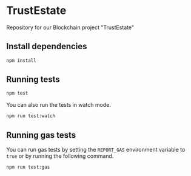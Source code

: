 # TrustEstate
Repository for our Blockchain project "TrustEstate"

## Install dependencies

```bash
npm install
```

## Running tests

```bash
npm test
```

You can also run the tests in watch mode.

```bash
npm run test:watch
```

## Running gas tests

You can run gas tests by setting the `REPORT_GAS` environment variable to `true` or by running the following command.

```bash
npm run test:gas
```


